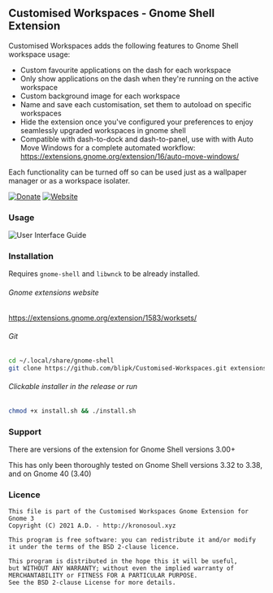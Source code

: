 ## Customised Workspaces - Gnome Shell Extension

Customised Workspaces adds the following features to Gnome Shell workspace usage:

* Custom favourite applications on the dash for each workspace
* Only show applications on the dash when they're running on the active workspace
* Custom background image for each workspace
* Name and save each customisation, set them to autoload on specific workspaces
* Hide the extension once you've configured your preferences to enjoy seamlessly upgraded workspaces in gnome shell
* Compatible with dash-to-dock and dash-to-panel, use with with Auto Move Windows for a complete automated workflow: https://extensions.gnome.org/extension/16/auto-move-windows/

Each functionality can be turned off so can be used just as a wallpaper manager or as a workspace isolater.

[![Donate](https://img.shields.io/badge/Donate-PayPal-green.svg)](https://www.paypal.com/donate?hosted_button_id=T35UZZSUMK66L)
[![Website](https://img.shields.io/badge/Homepage-blue)](https://github.com/blipk/Customised-Isolated-Workspaces)

### Usage
![User Interface Guide](doc/CustomisedWorkspacesUserInterfaceGuide.png?raw=true "Customised Workspaces User Interface Guide")

### Installation

Requires `gnome-shell` and `libwnck` to be already installed.

###### Gnome extensions website
<https://extensions.gnome.org/extension/1583/worksets/>

###### Git
``` bash
cd ~/.local/share/gnome-shell
git clone https://github.com/blipk/Customised-Workspaces.git extensions
```

###### Clickable installer in the release or run
``` bash
chmod +x install.sh && ./install.sh
```

### Support

There are versions of the extension for Gnome Shell versions 3.00+

This has only been thoroughly tested on Gnome Shell versions 3.32 to 3.38, and on Gnome 40 (3.40)

### Licence

```
This file is part of the Customised Workspaces Gnome Extension for Gnome 3
Copyright (C) 2021 A.D. - http://kronosoul.xyz
```

```
This program is free software: you can redistribute it and/or modify
it under the terms of the BSD 2-clause licence.

This program is distributed in the hope this it will be useful,
but WITHOUT ANY WARRANTY; without even the implied warranty of
MERCHANTABILITY or FITNESS FOR A PARTICULAR PURPOSE.
See the BSD 2-clause License for more details.
```